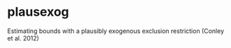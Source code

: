 plausexog
=========

 Estimating bounds with a plausibly exogenous exclusion restriction (Conley et al. 2012)

